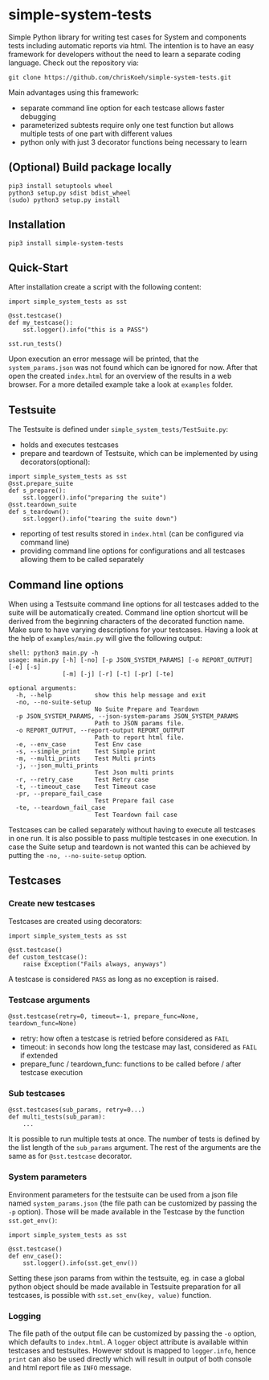 # simple-system-tests
Simple Python library for writing test cases for System and components tests including automatic reports via html. The intention is to have an easy framework for developers without the need to learn a separate coding language. Check out the repository via:
```
git clone https://github.com/chrisKoeh/simple-system-tests.git
```
Main advantages using this framework:
- separate command line option for each testcase allows faster debugging
- parameterized subtests require only one test function but allows multiple tests of one part with different values
- python only with just 3 decorator functions being necessary to learn

## (Optional) Build package locally
```
pip3 install setuptools wheel
python3 setup.py sdist bdist_wheel
(sudo) python3 setup.py install
```
## Installation
```
pip3 install simple-system-tests
```
## Quick-Start
After installation create a script with the following content:
```
import simple_system_tests as sst

@sst.testcase()
def my_testcase():
    sst.logger().info("this is a PASS")

sst.run_tests()
```
Upon execution an error message will be printed, that the `system_params.json` was not found
which can be ignored for now. After that open the created `index.html` for an overview
of the results in a web browser. For a more detailed example take a look at `examples` folder. 
## Testsuite
The Testsuite is defined under `simple_system_tests/TestSuite.py`:
- holds and executes testcases
- prepare and teardown of Testsuite, which can be implemented by using decorators(optional):
```
import simple_system_tests as sst
@sst.prepare_suite
def s_prepare():
    sst.logger().info("preparing the suite")
@sst.teardown_suite
def s_teardown():
    sst.logger().info("tearing the suite down")
```
- reporting of test results stored in `index.html` (can be configured via command line)
- providing command line options for configurations and all testcases allowing them to be called
separately

## Command line options
When using a Testsuite command line options for all testcases added to the suite will be
automatically created. Command line option shortcut will be
derived from the beginning characters of the decorated function name.
Make sure to have varying descriptions for your testcases. Having a look at the help of
`examples/main.py` will give the following output:
```
shell: python3 main.py -h
usage: main.py [-h] [-no] [-p JSON_SYSTEM_PARAMS] [-o REPORT_OUTPUT] [-e] [-s]
               [-m] [-j] [-r] [-t] [-pr] [-te]

optional arguments:
  -h, --help            show this help message and exit
  -no, --no-suite-setup
                        No Suite Prepare and Teardown
  -p JSON_SYSTEM_PARAMS, --json-system-params JSON_SYSTEM_PARAMS
                        Path to JSON params file.
  -o REPORT_OUTPUT, --report-output REPORT_OUTPUT
                        Path to report html file.
  -e, --env_case        Test Env case
  -s, --simple_print    Test Simple print
  -m, --multi_prints    Test Multi prints
  -j, --json_multi_prints
                        Test Json multi prints
  -r, --retry_case      Test Retry case
  -t, --timeout_case    Test Timeout case
  -pr, --prepare_fail_case
                        Test Prepare fail case
  -te, --teardown_fail_case
                        Test Teardown fail case
```
Testcases can be called separately without having to execute all testcases in one run.
It is also possible to pass multiple testcases in one execution. In case the Suite setup and
teardown is not wanted this can be achieved by putting the `-no, --no-suite-setup` option.
## Testcases
### Create new testcases

Testcases are created using decorators:
```
import simple_system_tests as sst

@sst.testcase()
def custom_testcase():
    raise Exception("Fails always, anyways")
```
A testcase is considered `PASS` as long as no exception is raised.
### Testcase arguments
```
@sst.testcase(retry=0, timeout=-1, prepare_func=None, teardown_func=None)
```
- retry: how often a testcase is retried before considered as `FAIL`
- timeout: in seconds how long the testcase may last, considered as `FAIL` if extended
- prepare_func / teardown_func: functions to be called before / after testcase execution

### Sub testcases
```
@sst.testcases(sub_params, retry=0...)
def multi_tests(sub_param):
    ...
```
It is possible to run multiple tests at once. The number of tests is defined by the list length
of the `sub_params` argument. The rest of the arguments are the same as for `@sst.testcase`
decorator.
### System parameters
Environment parameters for the testsuite can be used from a json file named `system_params.json`
(the file path can be customized by passing the `-p` option). Those will be made available in the
Testcase by the function `sst.get_env()`:
```
import simple_system_tests as sst

@sst.testcase()
def env_case():
    sst.logger().info(sst.get_env())
```
Setting these json params from within the testsuite, eg. in case
a global python object should be made available in Testsuite preparation for all testcases,
is possible with `sst.set_env(key, value)` function.
### Logging
The file path of the output file can be customized by passing the `-o` option, which defaults to
`index.html`. A `logger` object attribute is available within testcases and testsuites.
However stdout is mapped to `logger.info`, hence `print` can also be used directly which will
result in output of both console and html report file as `INFO` message.
